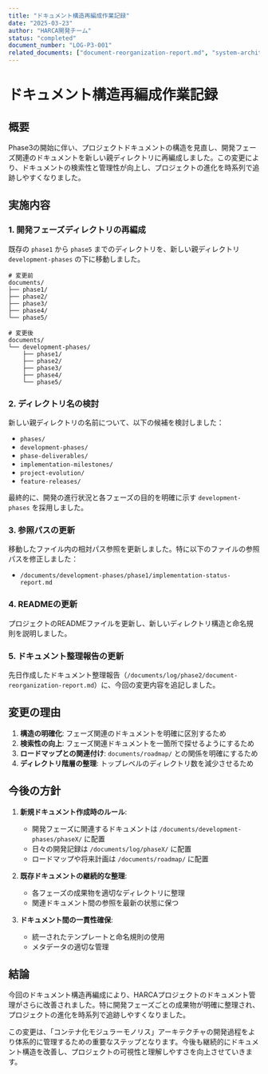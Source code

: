 ```yaml
---
title: "ドキュメント構造再編成作業記録"
date: "2025-03-23"
author: "HARCA開発チーム"
status: "completed"
document_number: "LOG-P3-001"
related_documents: ["document-reorganization-report.md", "system-architecture-overview.md"]
---
```


# ドキュメント構造再編成作業記録

## 概要

Phase3の開始に伴い、プロジェクトドキュメントの構造を見直し、開発フェーズ関連のドキュメントを新しい親ディレクトリに再編成しました。この変更により、ドキュメントの検索性と管理性が向上し、プロジェクトの進化を時系列で追跡しやすくなりました。

## 実施内容

### 1. 開発フェーズディレクトリの再編成

既存の `phase1` から `phase5` までのディレクトリを、新しい親ディレクトリ `development-phases` の下に移動しました。

```
# 変更前
documents/
├── phase1/
├── phase2/
├── phase3/
├── phase4/
└── phase5/

# 変更後
documents/
└── development-phases/
    ├── phase1/
    ├── phase2/
    ├── phase3/
    ├── phase4/
    └── phase5/
```

### 2. ディレクトリ名の検討

新しい親ディレクトリの名前について、以下の候補を検討しました：

- `phases/`
- `development-phases/`
- `phase-deliverables/`
- `implementation-milestones/`
- `project-evolution/`
- `feature-releases/`

最終的に、開発の進行状況と各フェーズの目的を明確に示す `development-phases` を採用しました。

### 3. 参照パスの更新

移動したファイル内の相対パス参照を更新しました。特に以下のファイルの参照パスを修正しました：

- `/documents/development-phases/phase1/implementation-status-report.md`

### 4. READMEの更新

プロジェクトのREADMEファイルを更新し、新しいディレクトリ構造と命名規則を説明しました。

### 5. ドキュメント整理報告の更新

先日作成したドキュメント整理報告（`/documents/log/phase2/document-reorganization-report.md`）に、今回の変更内容を追記しました。

## 変更の理由

1. **構造の明確化**: フェーズ関連のドキュメントを明確に区別するため
2. **検索性の向上**: フェーズ関連ドキュメントを一箇所で探せるようにするため
3. **ロードマップとの関連付け**: `documents/roadmap/` との関係を明確にするため
4. **ディレクトリ階層の整理**: トップレベルのディレクトリ数を減少させるため

## 今後の方針

1. **新規ドキュメント作成時のルール**:
   - 開発フェーズに関連するドキュメントは `/documents/development-phases/phaseX/` に配置
   - 日々の開発記録は `/documents/log/phaseX/` に配置
   - ロードマップや将来計画は `/documents/roadmap/` に配置

2. **既存ドキュメントの継続的な整理**:
   - 各フェーズの成果物を適切なディレクトリに整理
   - 関連ドキュメント間の参照を最新の状態に保つ

3. **ドキュメント間の一貫性確保**:
   - 統一されたテンプレートと命名規則の使用
   - メタデータの適切な管理

## 結論

今回のドキュメント構造再編成により、HARCAプロジェクトのドキュメント管理がさらに改善されました。特に開発フェーズごとの成果物が明確に整理され、プロジェクトの進化を時系列で追跡しやすくなりました。

この変更は、「コンテナ化モジュラーモノリス」アーキテクチャの開発過程をより体系的に管理するための重要なステップとなります。今後も継続的にドキュメント構造を改善し、プロジェクトの可視性と理解しやすさを向上させていきます。
